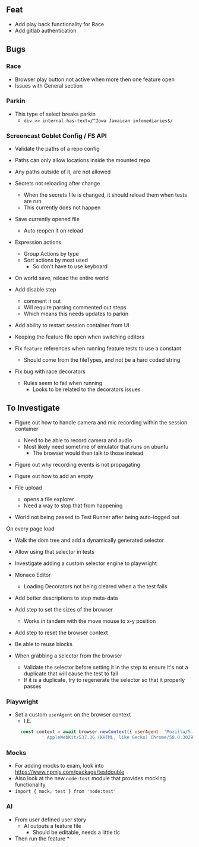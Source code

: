 ## Feat
* Add play back functionality for Race
* Add gitlab authentication

## Bugs

### Race
* Browser play button not active when more then one feature open
* Issues with General section


### Parkin
* This type of select breaks parkin 
  * `div >> internal:has-text=/^Iowa Jamaican infomediaries$/`

### Screencast Goblet Config / FS API
* Validate the paths of a repo config
* Paths can only allow locations inside the mounted repo
* Any paths outside of it, are not allowed

* Secrets not reloading after change
  * When the secrets file is changed, it should reload them when tests are run
  * This currently does not happen

* Save currently opened file
  * Auto reopen it on reload

* Expression actions
  * Group Actions by type
  * Sort actions by most used
    * So don't have to use keyboard


* On world save, reload the entire world


* Add disable step
  * comment it out
  * Will require parsing commented out steps
  * Which means this needs updates to parkin


* Add ability to restart session container from UI

* Keeping the feature file open when switching editors


* Fix `feature` references when running feature tests to use a constant
  * Should come from the fileTypes, and not be a hard coded string


* Fix bug with race decorators
  * Rules seem to fail when running
    * Looks to be related to the decorators issues


## To Investigate
* Figure out how to handle camera and mic recording within the session container
  * Need to be able to record camera and audio
  * Most likely need sometime of emulator that runs on ubuntu
    * The browser would then talk to those instead

* Figure out why recording events is not propagating
* Figure out how to add an empty 
* File upload
  * opens a file explorer
  * Need a way to stop that from happening


* World not being passed to Test Runner after being auto-logged out

On every page load
* Walk the dom tree and add a dynamically generated selector
* Allow using that selector in tests
* Investigate adding a custom selector engine to playwright


* Monaco Editor
  * Loading Decorators not being cleared when a the test fails


* Add better descriptions to step meta-data
* Add step to set the sizes of the browser
  * Works in tandem with the move mouse to x-y position
* Add step to reset the browser context
* Be able to reuse blocks

* When grabbing a selector from the browser
  * Validate the selector before setting it in the step to ensure it's not a duplicate that will cause the test to fail
  * If it is a duplicate, try to regenerate the selector so that it properly passes


### Playwright
* Set a custom `userAgent` on the browser context
  * I.E.
  ```js
    const context = await browser.newContext({ userAgent: 'Mozilla/5.0 (Windows NT 10.0; Win64; x64)' +
            ' AppleWebKit/537.36 (KHTML, like Gecko) Chrome/58.0.3029.110 Safari/537.36', }); 
  ```

### Mocks
  * For adding mocks to exam, look into https://www.npmjs.com/package/testdouble
  * Also look at the new `node:test` module that provides mocking functionality 
  * `import { mock, test } from 'node:test'`



### AI
* From user defined user story
  * AI outputs a feature file 
    * Should be editable, needs a little tlc
* Then run the feature
  * 


